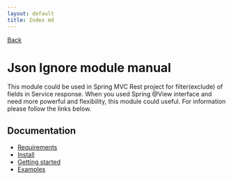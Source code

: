 ```yaml
---
layout: default
title: Index md
---
```


[Back](../README.md)

# Json Ignore module manual
This module could be used in Spring MVC Rest project for filter(exclude) of fields in Service response.
When you used Spring @View interface and need more powerful and flexibility, this module could useful.
For information please follow the links below.

## Documentation
* [Requirements](./requirements/README.md)
* [Install](./install/README.md)
* [Getting started](./start/README.md)
* [Examples](./examples/README.md)